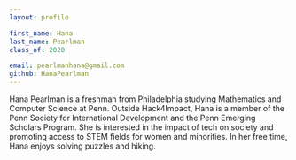 ```yaml
---
layout: profile

first_name: Hana
last_name: Pearlman
class_of: 2020

email: pearlmanhana@gmail.com
github: HanaPearlman
---
```


Hana Pearlman is a freshman from Philadelphia studying Mathematics and Computer
Science at Penn. Outside Hack4Impact, Hana is a member of the Penn Society for 
International Development and the Penn Emerging Scholars Program. She is interested
in the impact of tech on society and promoting access to STEM fields for women 
and minorities. In her free time, Hana enjoys solving puzzles and hiking.
